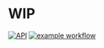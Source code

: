 # WIP
[![API](https://docs.rs/replman/badge.svg)](https://docs.rs/replman)
[![example workflow](https://github.com/Dzejkop/replman/actions/workflows/rust.yml/badge.svg)](https://github.com/Dzejkop/replman/actions/workflows/rust.yml)
